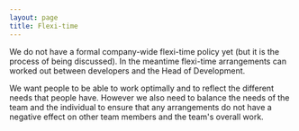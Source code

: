 ```yaml
---
layout: page
title: Flexi-time
---
```


We do not have a formal company-wide flexi-time policy yet (but it is the process of being discussed). In the meantime flexi-time arrangements can worked out between developers and the Head of Development.

We want people to be able to work optimally and to reflect the different needs that people have. However we also need to balance the needs of the team and the individual to ensure that any arrangements do not have a negative effect on other team members and the team's overall work.